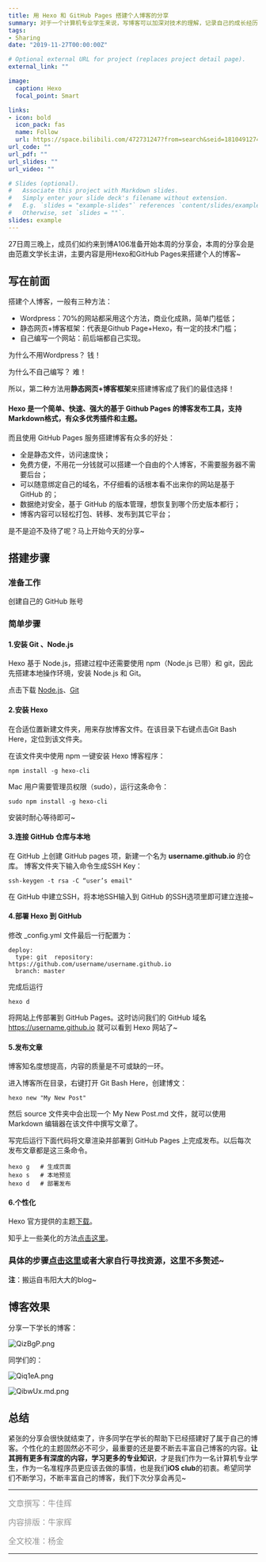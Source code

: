 ```yaml
---
title: 用 Hexo 和 GitHub Pages 搭建个人博客的分享
summary: 对于一个计算机专业学生来说，写博客可以加深对技术的理解，记录自己的成长经历，可以结交更多志同道合的朋友。
tags:
- Sharing
date: "2019-11-27T00:00:00Z"

# Optional external URL for project (replaces project detail page).
external_link: ""

image:
  caption: Hexo
  focal_point: Smart

links:
- icon: bold
  icon_pack: fas
  name: Follow
  url: https://space.bilibili.com/472731247?from=search&seid=18104912749018562379
url_code: ""
url_pdf: ""
url_slides: ""
url_video: ""

# Slides (optional).
#   Associate this project with Markdown slides.
#   Simply enter your slide deck's filename without extension.
#   E.g. `slides = "example-slides"` references `content/slides/example-slides.md`.
#   Otherwise, set `slides = ""`.
slides: example
---
```

27日周三晚上，成员们如约来到博A106准备开始本周的分享会，本周的分享会是由范嘉文学长主讲，主要内容是用Hexo和GitHub Pages来搭建个人的博客~

## 写在前面

搭建个人博客，一般有三种方法：

- Wordpress：70%的网站都采用这个方法，商业化成熟，简单门槛低；
- 静态网页+博客框架：代表是Github Page+Hexo，有一定的技术门槛；
- 自己编写一个网站：前后端都自己实现。

为什么不用Wordpress？
钱！

为什么不自己编写？
难！

所以，第二种方法用**静态网页+博客框架**来搭建博客成了我们的最佳选择！

#### Hexo 是一个简单、快速、强大的基于 Github Pages 的博客发布工具，支持Markdown格式，有众多优秀插件和主题。

而且使用 GitHub Pages 服务搭建博客有众多的好处：

- 全是静态文件，访问速度快；
- 免费方便，不用花一分钱就可以搭建一个自由的个人博客，不需要服务器不需要后台；
- 可以随意绑定自己的域名，不仔细看的话根本看不出来你的网站是基于 GitHub 的；
- 数据绝对安全，基于 GitHub 的版本管理，想恢复到哪个历史版本都行；
- 博客内容可以轻松打包、转移、发布到其它平台；

是不是迫不及待了呢？马上开始今天的分享~

## 搭建步骤

### 准备工作

创建自己的 GitHub 账号

### 简单步骤

#### 1.安装 Git 、Node.js

Hexo 基于 Node.js，搭建过程中还需要使用 npm（Node.js 已带）和 git，因此先搭建本地操作环境，安装 Node.js 和 Git。

点击下载
[Node.js](https://nodejs.org/zh-cn)、[Git](https://git-scm.com/downloads)

#### 2.安装 Hexo

在合适位置新建文件夹，用来存放博客文件。在该⽬录下右键点击Git Bash Here，定位到该文件夹。

在该文件夹中使用 npm 一键安装 Hexo 博客程序：

    npm install -g hexo-cli

Mac 用户需要管理员权限（sudo），运行这条命令：

    sudo npm install -g hexo-cli

安装时耐心等待即可~

#### 3.连接 GitHub 仓库与本地

在 GitHub 上创建 GitHub pages 项，新建一个名为 **username.github.io** 的仓库。
博客文件夹下输⼊命令⽣成SSH Key：

    ssh-keygen -t rsa -C “user’s email"

在 GitHub 中建⽴SSH，将本地SSH输入到 GitHub 的SSH选项⾥即可建立连接~

#### 4.部署 Hexo 到 GitHub

修改 _conﬁg.yml ⽂件最后⼀⾏配置为：

    deploy:
      type: git  repository: https://github.com/username/username.github.io  
      branch: master

完成后运行

    hexo d 

将网站上传部署到 GitHub Pages。这时访问我们的 GitHub 域名 <https://username.github.io> 就可以看到 Hexo 网站了~

#### 5.发布文章

博客知名度想提高，内容的质量是不可或缺的一环。

进入博客所在目录，右键打开 Git Bash Here，创建博文：

    hexo new "My New Post"

然后 source 文件夹中会出现一个 My New Post.md 文件，就可以使用 Markdown 编辑器在该文件中撰写文章了。

写完后运行下面代码将文章渲染并部署到 GitHub Pages 上完成发布。以后每次发布文章都是这三条命令。

    hexo g   # 生成页面
    hexo s   # 本地预览
    hexo d   # 部署发布

#### 6.个性化

Hexo 官方提供的主题[下载](https://hexo.io/themes/)。

知乎上一些美化的方法[点击这里](https://zhuanlan.zhihu.com/p/69211731)。

### 具体的步骤[点击这里](https://godweiyang.com/2018/04/13/hexo-blog/)或者大家自行寻找资源，这里不多赘述~
**注**：搬运自韦阳大大的blog~

## 博客效果

分享一下学长的博客：

![QizBgP.png](https://s2.ax1x.com/2019/11/28/QizBgP.png)

同学们的：

![Qiq1eA.png](https://s2.ax1x.com/2019/11/28/Qiq1eA.png)

![QibwUx.md.png](https://s2.ax1x.com/2019/11/28/QibwUx.md.png)

## 总结

紧张的分享会很快就结束了，许多同学在学长的帮助下已经搭建好了属于自己的博客。个性化的主题固然必不可少，最重要的还是要不断去丰富自己博客的内容。**让其拥有更多有深度的内容，学习更多的专业知识**，才是我们作为一名计算机专业学生，作为一名准程序员更应该去做的事情，也是我们**iOS club**的初衷。希望同学们不断学习，不断丰富自己的博客，我们下次分享会再见~

---
<span style="color:#949494;font-size:16px">文章撰写：牛佳辉</span>

<span style="color:#949494;font-size:16px">内容排版：牛家辉</span>

<span style="color:#949494;font-size:16px">全文校准：杨金</span>

---
